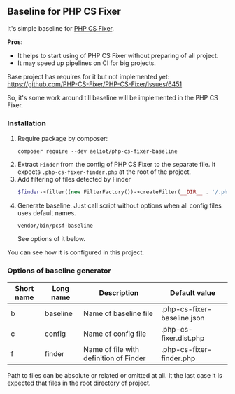 ## Baseline for PHP CS Fixer

It's simple baseline for [PHP CS Fixer](https://github.com/PHP-CS-Fixer/PHP-CS-Fixer).

**Pros:**
- It helps to start using of PHP CS Fixer without preparing of all project.
- It may speed up pipelines on CI for big projects.

Base project has requires for it but not implemented yet: https://github.com/PHP-CS-Fixer/PHP-CS-Fixer/issues/6451

So, it's some work around till baseline will be implemented in the PHP CS Fixer.

### Installation

1. Require package by composer:
    ```shell
    composer require --dev aeliot/php-cs-fixer-baseline
    ```
2. Extract `Finder` from the config of PHP CS Fixer to the separate file. 
   It expects `.php-cs-fixer-finder.php` at the root of the project.
3. Add filtering of files detected by Finder
   ```php
   $finder->filter((new FilterFactory())->createFilter(__DIR__ . '/.php-cs-fixer-baseline.json', $config));
   ```
4. Generate baseline. Just call script without options when all config files uses default names.
   ```shell
   vendor/bin/pcsf-baseline 
   ```
   See options of it below.

You can see how it is configured in this project.

### Options of baseline generator

| Short name | Long name | Description                            | Default value               |
|------------|-----------|----------------------------------------|-----------------------------|
| b          | baseline  | Name of baseline file                  | .php-cs-fixer-baseline.json |
| c          | config    | Name of config file                    | .php-cs-fixer.dist.php      |
| f          | finder    | Name of file with definition of Finder | .php-cs-fixer-finder.php    |

Path to files can be absolute or related or omitted at all. It the last case it is expected that files 
in the root directory of project.
